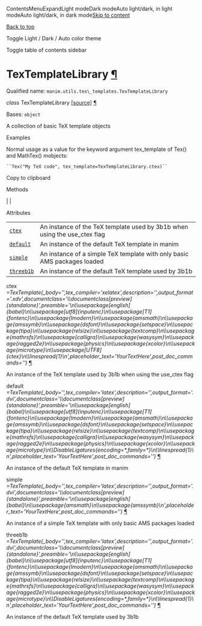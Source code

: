 ContentsMenuExpandLight modeDark modeAuto light/dark, in light modeAuto light/dark, in dark mode[Skip to content](https://docs.manim.community/en/stable/reference/manim.utils.tex_templates.TexTemplateLibrary.html#furo-main-content)

[Back to top](https://docs.manim.community/en/stable/reference/manim.utils.tex_templates.TexTemplateLibrary.html#)

Toggle Light / Dark / Auto color theme

Toggle table of contents sidebar

# TexTemplateLibrary [¶](https://docs.manim.community/en/stable/reference/manim.utils.tex_templates.TexTemplateLibrary.html\#textemplatelibrary "Link to this heading")

Qualified name: `manim.utils.tex\_templates.TexTemplateLibrary`

_class_ TexTemplateLibrary [\[source\]](https://docs.manim.community/en/stable/_modules/manim/utils/tex_templates.html#TexTemplateLibrary) [¶](https://docs.manim.community/en/stable/reference/manim.utils.tex_templates.TexTemplateLibrary.html#manim.utils.tex_templates.TexTemplateLibrary "Link to this definition")

Bases: `object`

A collection of basic TeX template objects

Examples

Normal usage as a value for the keyword argument tex\_template of Tex() and MathTex() mobjects:

```
``Tex("My TeX code", tex_template=TexTemplateLibrary.ctex)``

```

Copy to clipboard

Methods

|
|

Attributes

|     |     |
| --- | --- |
| [`ctex`](https://docs.manim.community/en/stable/reference/manim.utils.tex_templates.TexTemplateLibrary.html#manim.utils.tex_templates.TexTemplateLibrary.ctex "manim.utils.tex_templates.TexTemplateLibrary.ctex") | An instance of the TeX template used by 3b1b when using the use\_ctex flag |
| [`default`](https://docs.manim.community/en/stable/reference/manim.utils.tex_templates.TexTemplateLibrary.html#manim.utils.tex_templates.TexTemplateLibrary.default "manim.utils.tex_templates.TexTemplateLibrary.default") | An instance of the default TeX template in manim |
| [`simple`](https://docs.manim.community/en/stable/reference/manim.utils.tex_templates.TexTemplateLibrary.html#manim.utils.tex_templates.TexTemplateLibrary.simple "manim.utils.tex_templates.TexTemplateLibrary.simple") | An instance of a simple TeX template with only basic AMS packages loaded |
| [`threeb1b`](https://docs.manim.community/en/stable/reference/manim.utils.tex_templates.TexTemplateLibrary.html#manim.utils.tex_templates.TexTemplateLibrary.threeb1b "manim.utils.tex_templates.TexTemplateLibrary.threeb1b") | An instance of the default TeX template used by 3b1b |

ctex _=TexTemplate(\_body='',tex\_compiler='xelatex',description='',output\_format='.xdv',documentclass='\\\documentclass\[preview\]{standalone}',preamble='\\n\\\usepackage\[english\]{babel}\\n\\\usepackage\[utf8\]{inputenc}\\n\\\usepackage\[T1\]{fontenc}\\n\\\usepackage{lmodern}\\n\\\usepackage{amsmath}\\n\\\usepackage{amssymb}\\n\\\usepackage{dsfont}\\n\\\usepackage{setspace}\\n\\\usepackage{tipa}\\n\\\usepackage{relsize}\\n\\\usepackage{textcomp}\\n\\\usepackage{mathrsfs}\\n\\\usepackage{calligra}\\n\\\usepackage{wasysym}\\n\\\usepackage{ragged2e}\\n\\\usepackage{physics}\\n\\\usepackage{xcolor}\\n\\\usepackage{microtype}\\n\\\usepackage\[UTF8\]{ctex}\\n\\\linespread{1}\\n',placeholder\_text='YourTextHere',post\_doc\_commands='')_ [¶](https://docs.manim.community/en/stable/reference/manim.utils.tex_templates.TexTemplateLibrary.html#manim.utils.tex_templates.TexTemplateLibrary.ctex "Link to this definition")

An instance of the TeX template used by 3b1b when using the use\_ctex flag

default _=TexTemplate(\_body='',tex\_compiler='latex',description='',output\_format='.dvi',documentclass='\\\documentclass\[preview\]{standalone}',preamble='\\n\\\usepackage\[english\]{babel}\\n\\\usepackage\[utf8\]{inputenc}\\n\\\usepackage\[T1\]{fontenc}\\n\\\usepackage{lmodern}\\n\\\usepackage{amsmath}\\n\\\usepackage{amssymb}\\n\\\usepackage{dsfont}\\n\\\usepackage{setspace}\\n\\\usepackage{tipa}\\n\\\usepackage{relsize}\\n\\\usepackage{textcomp}\\n\\\usepackage{mathrsfs}\\n\\\usepackage{calligra}\\n\\\usepackage{wasysym}\\n\\\usepackage{ragged2e}\\n\\\usepackage{physics}\\n\\\usepackage{xcolor}\\n\\\usepackage{microtype}\\n\\\DisableLigatures{encoding=\*,family=\*}\\n\\\linespread{1}\\n',placeholder\_text='YourTextHere',post\_doc\_commands='')_ [¶](https://docs.manim.community/en/stable/reference/manim.utils.tex_templates.TexTemplateLibrary.html#manim.utils.tex_templates.TexTemplateLibrary.default "Link to this definition")

An instance of the default TeX template in manim

simple _=TexTemplate(\_body='',tex\_compiler='latex',description='',output\_format='.dvi',documentclass='\\\documentclass\[preview\]{standalone}',preamble='\\n\\\usepackage\[english\]{babel}\\n\\\usepackage{amsmath}\\n\\\usepackage{amssymb}\\n',placeholder\_text='YourTextHere',post\_doc\_commands='')_ [¶](https://docs.manim.community/en/stable/reference/manim.utils.tex_templates.TexTemplateLibrary.html#manim.utils.tex_templates.TexTemplateLibrary.simple "Link to this definition")

An instance of a simple TeX template with only basic AMS packages loaded

threeb1b _=TexTemplate(\_body='',tex\_compiler='latex',description='',output\_format='.dvi',documentclass='\\\documentclass\[preview\]{standalone}',preamble='\\n\\\usepackage\[english\]{babel}\\n\\\usepackage\[utf8\]{inputenc}\\n\\\usepackage\[T1\]{fontenc}\\n\\\usepackage{lmodern}\\n\\\usepackage{amsmath}\\n\\\usepackage{amssymb}\\n\\\usepackage{dsfont}\\n\\\usepackage{setspace}\\n\\\usepackage{tipa}\\n\\\usepackage{relsize}\\n\\\usepackage{textcomp}\\n\\\usepackage{mathrsfs}\\n\\\usepackage{calligra}\\n\\\usepackage{wasysym}\\n\\\usepackage{ragged2e}\\n\\\usepackage{physics}\\n\\\usepackage{xcolor}\\n\\\usepackage{microtype}\\n\\\DisableLigatures{encoding=\*,family=\*}\\n\\\linespread{1}\\n',placeholder\_text='YourTextHere',post\_doc\_commands='')_ [¶](https://docs.manim.community/en/stable/reference/manim.utils.tex_templates.TexTemplateLibrary.html#manim.utils.tex_templates.TexTemplateLibrary.threeb1b "Link to this definition")

An instance of the default TeX template used by 3b1b